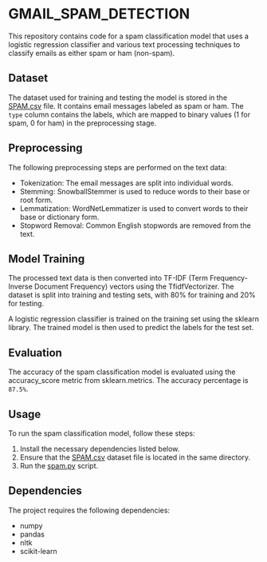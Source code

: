 # GMAIL_SPAM_DETECTION

This repository contains code for a spam classification model that uses a logistic regression classifier and various text processing techniques to classify emails as either spam or ham (non-spam).

## Dataset

The dataset used for training and testing the model is stored in the [SPAM.csv](SPAM.csv) file. It contains email messages labeled as spam or ham. The `type` column contains the labels, which are mapped to binary values (1 for spam, 0 for ham) in the preprocessing stage.

## Preprocessing

The following preprocessing steps are performed on the text data:

- Tokenization: The email messages are split into individual words.
- Stemming: SnowballStemmer is used to reduce words to their base or root form.
- Lemmatization: WordNetLemmatizer is used to convert words to their base or dictionary form.
- Stopword Removal: Common English stopwords are removed from the text.

## Model Training

The processed text data is then converted into TF-IDF (Term Frequency-Inverse Document Frequency) vectors using the TfidfVectorizer. The dataset is split into training and testing sets, with 80% for training and 20% for testing.

A logistic regression classifier is trained on the training set using the sklearn library. The trained model is then used to predict the labels for the test set.

## Evaluation

The accuracy of the spam classification model is evaluated using the accuracy_score metric from sklearn.metrics. The accuracy percentage is `87.5%`.

## Usage

To run the spam classification model, follow these steps:

1. Install the necessary dependencies listed below.
2. Ensure that the [SPAM.csv](SPAM.csv) dataset file is located in the same directory.
3. Run the [spam.py](spam.py) script.

## Dependencies

The project requires the following dependencies:

- numpy
- pandas
- nltk
- scikit-learn
